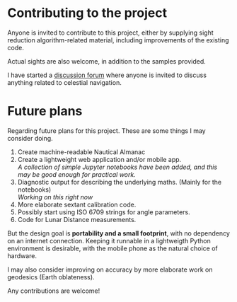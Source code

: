 
# Contributing to the project

Anyone is invited to contribute to this project,
either by supplying sight reduction algorithm-related material,
including improvements of the existing code.

Actual sights are also welcome, in addition to the samples provided.

I have started a [discussion forum](https://github.com/alinnman/celestial-navigation/discussions)
where anyone is invited to discuss anything related to celestial navigation.

# Future plans

Regarding future plans for this project. These are some things I may consider doing.

1. Create machine-readable Nautical Almanac
1. Create a lightweight web application and/or mobile app. <br/>
*A collection of simple Jupyter notebooks have been added, and this may be good
enough for practical work.*
1. Diagnostic output for describing the underlying maths.
(Mainly for the notebooks)<br/>
*Working on this right now*
1. More elaborate sextant calibration code.
1. Possibly start using ISO 6709 strings for angle parameters.
1. Code for Lunar Distance measurements.

But the design goal is **portability and a small footprint**,
with no dependency on an internet connection.
Keeping it runnable in a lightweigth Python environment is desirable,
with the mobile phone as the natural choice of hardware.

I may also consider improving on accuracy by more elaborate work on geodesics
(Earth oblateness).

Any contributions are welcome!
